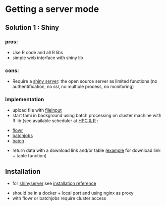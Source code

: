 # Getting a server mode

## Solution 1 : Shiny
### pros:
 * Use R code and all R libs
 * simple web interface with shiny lib

### cons:
 * Require a [shiny server](https://www.rstudio.com/products/shiny/shiny-server/): the open source server as limited functions (no authentification, no ssl, no multiple process, no monitoring)

### implementation
 * upload file with [fileInput](http://shiny.rstudio.com/gallery/file-upload.html)
 * start tami in background using batch processing on cluster machine with R lib (see available scheduler at [HPC & R](https://cran.r-project.org/web/views/HighPerformanceComputing.html) :
  - [flowr](https://cran.r-project.org/web/packages/flowr/index.html)
  - [batchjobs](https://github.com/tudo-r/BatchJobs)
  - [batch](https://cran.r-project.org/web/packages/batch/index.html)
 * return data with a download link and/or table ([example](http://shiny.rstudio.com/gallery/file-download.html) for download link + table function)

## Installation
 * for [shinyserver](https://www.rstudio.com/products/shiny/download-server/) see [installation reference](http://docs.rstudio.com/shiny-server/#installation)
  - should be in a docker + local port and using nginx as proxy
  - with flowr or batchjobs require cluster access
